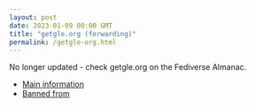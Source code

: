 ```yaml
---
layout: post
date: 2023-01-09 00:00 GMT
title: "getgle.org (forwarding)"
permalink: /getgle-org.html
---
```


No longer updated - check getgle.org on the Fediverse Almanac.

* [Main information](https://www.fediversealmanac.com/api/v1/instances/getgle.org)
* [Banned from](https://www.fediversealmanac.com/api/v1/instances/getgle.org/banned_from)

